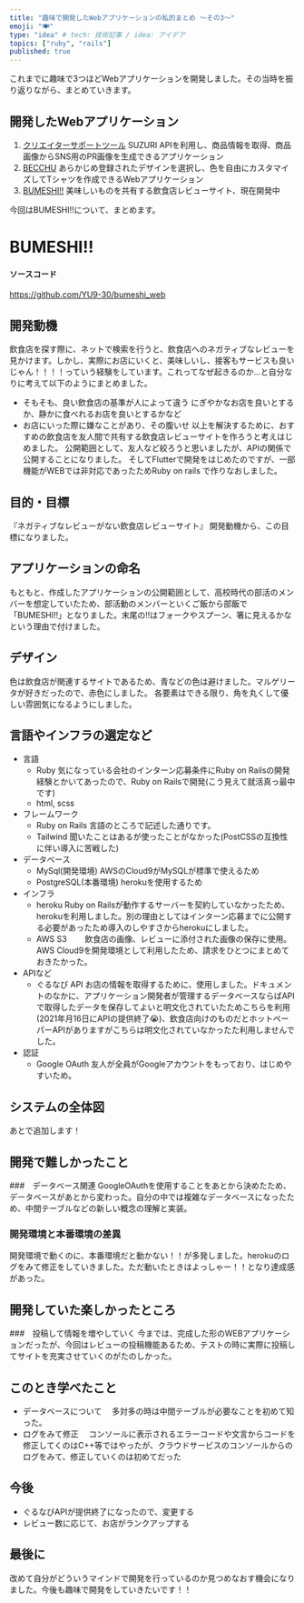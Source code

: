```yaml
---
title: "趣味で開発したWebアプリケーションの私的まとめ ～その3～"
emoji: "🍽"
type: "idea" # tech: 技術記事 / idea: アイデア
topics: ["ruby", "rails"]
published: true
---
```

これまでに趣味で3つほどWebアプリケーションを開発しました。その当時を振り返りながら、まとめていきます。
## 開発したWebアプリケーション
1. [クリエイターサポートツール](https://creator-support-tool.yu-9.work/)
  SUZURI APIを利用し、商品情報を取得、商品画像からSNS用のPR画像を生成できるアプリケーション
2. [BECCHU](http://becchu.yu-9.work/)
  あらかじめ登録されたデザインを選択し、色を自由にカスタマイズしてTシャツを作成できるWebアプリケーション
3. [BUMESHI!!](https://bumeshi-eat.herokuapp.com/)
  美味しいものを共有する飲食店レビューサイト、現在開発中 
  
今回はBUMESHI!!について、まとめます。

# BUMESHI!!
#### ソースコード
https://github.com/YU9-30/bumeshi_web
## 開発動機
飲食店を探す際に、ネットで検索を行うと、飲食店へのネガティブなレビューを見かけます。しかし、実際にお店にいくと、美味しいし、接客もサービスも良いじゃん！！！！っていう経験をしています。これってなぜ起きるのか...と自分なりに考えて以下のようにまとめました。
- そもそも、良い飲食店の基準が人によって違う
  にぎやかなお店を良いとするか、静かに食べれるお店を良いとするかなど
- お店にいった際に嫌なことがあり、その腹いせ
以上を解決するために、おすすめの飲食店を友人間で共有する飲食店レビューサイトを作ろうと考えはじめました。
公開範囲として、友人など絞ろうと思いましたが、APIの関係で公開することになりました。
そしてFlutterで開発をはじめたのですが、一部機能がWEBでは非対応であったためRuby on rails で作りなおしました。

## 目的・目標
『ネガティブなレビューがない飲食店レビューサイト』
開発動機から、この目標になりました。

## アプリケーションの命名
もともと、作成したアプリケーションの公開範囲として、高校時代の部活のメンバーを想定していたため、部活動のメンバーといくご飯から部飯で「BUMESHI!!」となりました。末尾の!!はフォークやスプーン、箸に見えるかなという理由で付けました。

## デザイン
色は飲食店が関連するサイトであるため、青などの色は避けました。マルゲリータが好きだったので、赤色にしました。
各要素はできる限り、角を丸くして優しい雰囲気になるようにしました。

## 言語やインフラの選定など
- 言語
  - Ruby
  気になっている会社のインターン応募条件にRuby on Railsの開発経験とかいてあったので、Ruby on Railsで開発(こう見えて就活真っ最中です)
  - html, scss
- フレームワーク
  - Ruby on Rails
    言語のところで記述した通りです。
  - Tailwind
    聞いたことはあるが使ったことがなかった(PostCSSの互換性に伴い導入に苦戦した)
- データベース
  - MySql(開発環境)
    AWSのCloud9がMySQLが標準で使えるため
  - PostgreSQL(本番環境)
    herokuを使用するため
- インフラ
  - heroku
    Ruby on Railsが動作するサーバーを契約していなかったため、herokuを利用しました。別の理由としてはインターン応募までに公開する必要があったため導入のしやすさからherokuにしました。
  - AWS S3
　　飲食店の画像、レビューに添付された画像の保存に使用。AWS Cloud9を開発環境として利用したため、請求をひとつにまとめておきたかった。
- APIなど
  - ぐるなび API
    お店の情報を取得するために、使用しました。ドキュメントのなかに、アプリケーション開発者が管理するデータベースならばAPIで取得したデータを保存してよいと明文化されていたためこちらを利用(2021年月16日にAPIの提供終了😭)、飲食店向けのものだとホットペーパーAPIがありますがこちらは明文化されていなかったた利用しませんでした。
- 認証
  - Google OAuth
  友人が全員がGoogleアカウントをもっており、はじめやすいため。

## システムの全体図
あとで追加します！

## 開発で難しかったこと
###　データベース関連
GoogleOAuthを使用することをあとから決めたため、データベースがあとから変わった。自分の中では複雑なデータベースになったため、中間テーブルなどの新しい概念の理解と実装。

### 開発環境と本番環境の差異
開発環境で動くのに、本番環境だと動かない！！が多発しました。herokuのログをみて修正をしていきました。ただ動いたときはよっしゃー！！となり達成感があった。

## 開発していた楽しかったところ
###　投稿して情報を増やしていく
今までは、完成した形のWEBアプリケーションだったが、今回はレビューの投稿機能あるため、テストの時に実際に投稿してサイトを充実させていくのがたのしかった。

## このとき学べたこと
- データベースについて
　多対多の時は中間テーブルが必要なことを初めて知った。
- ログをみて修正
　コンソールに表示されるエラーコードや文言からコードを修正してくのはC++等ではやったが、クラウドサービスのコンソールからのログをみて、修正していくのは初めてだった

## 今後
- ぐるなびAPIが提供終了になったので、変更する
- レビュー数に応じて、お店がランクアップする

## 最後に
改めて自分がどういうマインドで開発を行っているのか見つめなおす機会になりました。今後も趣味で開発をしていきたいです！！
